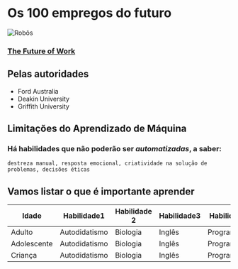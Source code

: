 # Os 100 empregos do futuro #

![Robôs](https://images.unsplash.com/photo-1485827404703-89b55fcc595e?ixlib=rb-1.2.1&ixid=MnwxMjA3fDB8MHxwaG90by1wYWdlfHx8fGVufDB8fHx8&auto=format&fit=crop&w=750&q=80)

### [The Future of Work](https://100jobsofthefuture.com/ "Prepare-se") ###

## Pelas autoridades ##

 + Ford Australia
 + Deakin University
 + Griffith University
     
## Limitações do Aprendizado de Máquina ##

### Há habilidades que não poderão ser  _automatizadas_, a saber: ###

```destreza manual, resposta emocional, criatividade na solução de problemas, decisões éticas```
    
## Vamos listar o que é importante aprender

|Idade|Habilidade1|Habilidade 2| Habilidade3 | Habilidade4 |
|---|---|---| --- | --- |
|Adulto |Autodidatismo | Biologia | Inglês | Programação |
|Adolescente |Autodidatismo | Biologia | Inglês | Programação |
|Criança |Autodidatismo | Biologia | Inglês | Programação |